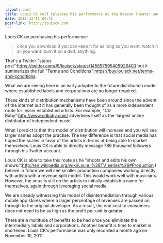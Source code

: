 ```yaml
---
layout: post
title: Louis CK self releases his performance at the Beacon Theater and future distribution
date: 2011-12-11 00:45
post-link: http://louisck.com
---
```


Louis CK on purchasing his performance:

> once you download it you can keep it for as long as you want. watch it all you want. burn it on a dvd. anything.

That's a Twitter "status post":https://twitter.com/#!/louisck/status/145657595405926400 but it summarizes the full "Terms and Conditions":https://buy.louisck.net/terms-and-conditions.

What we are seeing here is an early adopter to the future distribution model where established labels and corporations are no longer required.

These kinds of distribution mechanisms have been around since the advent of the internet but it has generally been thought of as a more independent route for lesser established artists.  For example, "CD Baby":http://www.cdbaby.com/ advertises itself as the 'largest online distributor of independent music'.

What I predict is that this model of distribution will increase and you will see larger names adopt the practise.  The key difference is that social media has tipped the scales in favor of the artists in terms of being able to market themselves.  Louis CK is able to directly message 786 thousand followers through his Twitter account.

Louis CK is able to take this route as he "shoots and edits his own shows.":http://en.wikipedia.org/wiki/Louie_%28TV_series%29#Production  I believe in future we will see smaller production companies working directly with artists with a revenue split model.  This would work well with musicians.  However, the onus is still on the artists to initially establish a name for themselves, again through leveraging social media.

We are already witnessing this model of disintermediation through various mobile app stores where a larger percentage of revenues are passed on through to the original developer.  As a result, the end cost to consumers does not need to be as high as the profit per unit is greater. 

There are a multitude of benefits to be had once you eliminate the intermediary labels and corporations.  Another benefit is time to market is shortened.  Louis CK's performance was only recorded a month ago on November 10, 2011.


